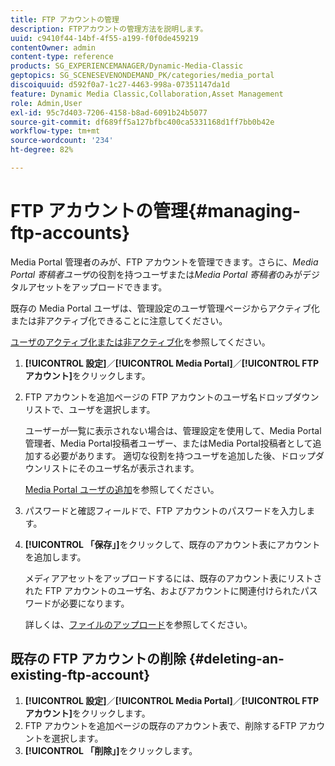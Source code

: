 ```yaml
---
title: FTP アカウントの管理
description: FTPアカウントの管理方法を説明します。
uuid: c9410f44-14bf-4f55-a199-f0f0de459219
contentOwner: admin
content-type: reference
products: SG_EXPERIENCEMANAGER/Dynamic-Media-Classic
geptopics: SG_SCENESEVENONDEMAND_PK/categories/media_portal
discoiquuid: d592f0a7-1c27-4463-998a-07351147da1d
feature: Dynamic Media Classic,Collaboration,Asset Management
role: Admin,User
exl-id: 95c7d403-7206-4158-b8ad-6091b24b5077
source-git-commit: df689ff5a127bfbc400ca5331168d1ff7bb0b42e
workflow-type: tm+mt
source-wordcount: '234'
ht-degree: 82%

---
```


# FTP アカウントの管理{#managing-ftp-accounts}

Media Portal 管理者のみが、FTP アカウントを管理できます。さらに、*Media Portal 寄稿者ユーザ*&#x200B;の役割を持つユーザまたは&#x200B;*Media Portal 寄稿者*&#x200B;のみがデジタルアセットをアップロードできます。

既存の Media Portal ユーザは、管理設定のユーザ管理ページからアクティブ化または非アクティブ化できることに注意してください。

[ユーザのアクティブ化または非アクティブ化](administration-setup.md#activating_or_deactivating_users)を参照してください。

1. **[!UICONTROL 設定]**／**[!UICONTROL Media Portal]**／**[!UICONTROL FTP アカウント]**&#x200B;をクリックします。
1. FTP アカウントを追加ページの FTP アカウントのユーザ名ドロップダウンリストで、ユーザを選択します。

   ユーザーが一覧に表示されない場合は、管理設定を使用して、Media Portal管理者、Media Portal投稿者ユーザー、またはMedia Portal投稿者として追加する必要があります。 適切な役割を持つユーザを追加した後、ドロップダウンリストにそのユーザ名が表示されます。

   [Media Portal ユーザの追加](adding-media-portal-users.md#adding_a_media_portal_user)を参照してください。

1. パスワードと確認フィールドで、FTP アカウントのパスワードを入力します。
1. **[!UICONTROL 「保存」]**&#x200B;をクリックして、既存のアカウント表にアカウントを追加します。

   メディアアセットをアップロードするには、既存のアカウント表にリストされた FTP アカウントのユーザ名、およびアカウントに関連付けられたパスワードが必要になります。

   詳しくは、[ファイルのアップロード](uploading-files.md#uploading_files)を参照してください。

## 既存の FTP アカウントの削除 {#deleting-an-existing-ftp-account}

1. **[!UICONTROL 設定]**／**[!UICONTROL Media Portal]**／**[!UICONTROL FTP アカウント]**&#x200B;をクリックします。
1. FTP アカウントを追加ページの既存のアカウント表で、削除するFTP アカウントを選択します。
1. **[!UICONTROL 「削除」]**&#x200B;をクリックします。
